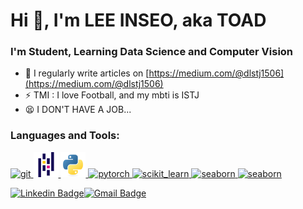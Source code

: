 <h1 align="left">Hi 👋, I'm LEE INSEO, aka TOAD</h1>

<h3 align="left">I'm Student, Learning Data Science and Computer Vision</h3>
 
 - 📝 I regularly write articles on [https://medium.com/@dlstj1506](https://medium.com/@dlstj1506)
 - ⚡ TMI : I love Football, and my mbti is ISTJ
 - 😫 I DON'T HAVE A JOB...

<h3 align="left">Languages and Tools:</h3>
<p align="left"> <a href="https://git-scm.com/" target="_blank" rel="noreferrer"> <img src="https://www.vectorlogo.zone/logos/git-scm/git-scm-icon.svg" alt="git" width="40" height="40"/> </a> 
                <a href="https://pandas.pydata.org/" target="_blank" rel="noreferrer"> <img src="https://raw.githubusercontent.com/devicons/devicon/2ae2a900d2f041da66e950e4d48052658d850630/icons/pandas/pandas-original.svg" alt="pandas" width="40" height="40"/> </a> 
                <a href="https://www.python.org" target="_blank" rel="noreferrer"> <img src="https://raw.githubusercontent.com/devicons/devicon/master/icons/python/python-original.svg" alt="python" width="40" height="40"/> </a> 
                <a href="https://pytorch.org/" target="_blank" rel="noreferrer"> <img src="https://www.vectorlogo.zone/logos/pytorch/pytorch-icon.svg" alt="pytorch" width="40" height="40"/> </a> 
                <a href="https://scikit-learn.org/" target="_blank" rel="noreferrer"> <img src="https://upload.wikimedia.org/wikipedia/commons/0/05/Scikit_learn_logo_small.svg" alt="scikit_learn" width="40" height="40"/> </a> 
                <a href="https://seaborn.pydata.org/" target="_blank" rel="noreferrer"> <img src="https://seaborn.pydata.org/_images/logo-mark-lightbg.svg" alt="seaborn" width="40" height="40"/> </a> 
                <a href="https://opencv.org/" target="_blank" rel="noreferrer"> <img src="https://opencv.org/wp-content/uploads/2022/05/logo.png" alt="seaborn" width="30" height="40"/> </a> 
</p>

<div align=left>

<!-- [![Hits](https://hits.seeyoufarm.com/api/count/incr/badge.svg?url=https%3A%2F%2Fgithub.com%2FLEEINSEO-0118&count_bg=%2379C83D&title_bg=%23555555&icon=&icon_color=%23E7E7E7&title=hits&edge_flat=false)](https://hits.seeyoufarm.com) -->

[![Linkedin Badge](https://img.shields.io/badge/-Medium-black?style=flat-square&logo=medium)](https://medium.com/@dlstj1506)[![Gmail Badge](https://img.shields.io/badge/Gmail-d14836?style=flat-square&logo=Gmail&logoColor=white&link=mailto:dlstj1506@gmail.com)](mailto:dlstj1506@gmail.com)
	
</div>